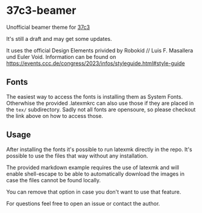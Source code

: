 # 37c3-beamer
Unofficial beamer theme for [37c3](https://events.ccc.de/congress/2023)

It's still a draft and may get some updates.

It uses the official Design Elements privided by  Robokid // Luis F. Masallera und Euler Void. Information can be found on https://events.ccc.de/congress/2023/infos/styleguide.html#style-guide

## Fonts
The easiest way to access the fonts is installing them as System Fonts. Otherwhise the provided .latexmkrc can also use those if they are placed in the `tex/` subdirectory. Sadly not all fonts are opensoure, so please checkout the link above on how to access those. 

## Usage
After installing the fonts it's possible to run latexmk directly in the repo. It's possible to use the files that way without any installation.

The provided markdown example requires the use of latexmk and will enable shell-escape to be able to automatically download the images in case the files cannot be found locally. 

You can remove that option in case you don't want to use that feature.

For questions feel free to open an issue or contact the author. 

